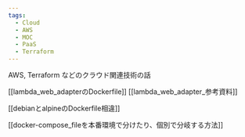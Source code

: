 ```yaml
---
tags:
  - Cloud
  - AWS
  - MOC
  - PaaS
  - Terraform
---
```

AWS, Terraform などのクラウド関連技術の話

[[lambda_web_adapterのDockerfile]]
[[lambda_web_adapter_参考資料]]

[[debianとalpineのDockerfile相違]]

[[docker-compose_fileを本番環境で分けたり、個別で分岐する方法]]